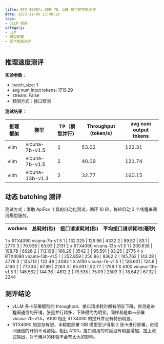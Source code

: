 ```yaml
---
title: RTX 4090Ti 部署 7B、13B 模型的性能测评
date: 2023-11-06 13:48:20
tags:
- vLLM 框架
category:
- LLM
- 模型部署
- 显卡性能测评
---
```


## 推理速度测评
**实验参数**：
- batch_size: 1
- avg num input tokens: 1719.29
- stream: False
- 预测⽅式：接⼝预测

**测试结果**：

推理框架 | 模型 | TP（模型并⾏） | Throughput（token/s）| avg num output tokens
---|---|---|---|---
vllm | vicuna-7b-v1.5 | 1 | 53.02 | 122.31
vllm | vicuna-7b-v1.5 | 2 | 40.09 | 121.74
vllm | vicuna-13b-v1.3 | 2 | 32.77 | 160.15

## 动态 batching 测评
测试⽅式：借助 ApiFox ⼯具的⾃动化测试，循环 10 轮，每轮启动 3 个线程来调⽤模型服务。

workers | 总耗时(秒) | 接⼝请求耗时(秒) | 平均接⼝请求耗时(毫秒)
---|---|---|---
1 x RTX4090 vicuna-7b-v1.5
1 | 132.325 | 129.96 | 4332
2 | 89.52 | 83.1 | 2770
3 | 70.938 | 63.93 | 2131
2 x RTX4090 vicuna-13b-v1.5
1 | 200.638 | 198.78 | 6626
2 | 113.198 | 106.26 | 3542
3 | 95.591 | 83.25 | 2775
4 x RTX4090 vicuna-13b-v1.5
1 | 252.859 | 250.86 | 8362
2 | 145.762 | 143.28 | 4776
3 | 125.113 | 122.49 | 4083
1 X A100 vicuna-7b-v1.5
1 | 128.601 | 124.8 | 4160
2 | 77.334 | 67.89 | 2263
3 | 65.931 | 52.77 | 1759
1 X A100 vicuna-13b-v1.5
1 | 146.562 | 144.36 | 4812
2 | 79.535 | 75.09 | 2503
3 | 78.642 | 67.32 | 2244

## 测评结论
- vLLM 多卡部署模型的 throughput、接⼝请求耗时都有明显下降，推测是进程间通信的开销，张量并⾏越多，下降得约为明显。同样都是单卡部署 vicuna-7b-v1.5，A100 相⽐ RTX4090 的提升并没有特别明显。
- RTX4090 的显存有限，半精度部署 13B 模型⾄少得⽤ 2 张卡进⾏部署，进程间通信的开销不可避免。相⽐ A100，接⼝调⽤的时延没有明显增加，加上流式输出，对于⽤⼾的体验不会有太⼤的影响。